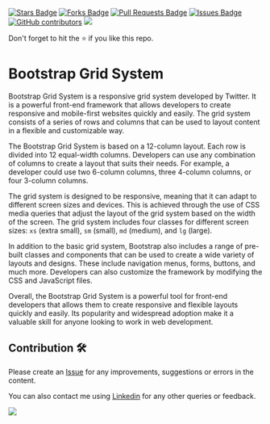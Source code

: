 <a href="https://github.com/drshahizan/learn-php/stargazers"><img src="https://img.shields.io/github/stars/drshahizan/learn-php" alt="Stars Badge"/></a>
<a href="https://github.com/drshahizan/learn-php/network/members"><img src="https://img.shields.io/github/forks/drshahizan/learn-php" alt="Forks Badge"/></a>
<a href="https://github.com/drshahizan/learn-php/pulls"><img src="https://img.shields.io/github/issues-pr/drshahizan/learn-php" alt="Pull Requests Badge"/></a>
<a href="https://github.com/drshahizan/learn-php/issues"><img src="https://img.shields.io/github/issues/drshahizan/learn-php" alt="Issues Badge"/></a>
<a href="https://github.com/drshahizan/learn-php/graphs/contributors"><img alt="GitHub contributors" src="https://img.shields.io/github/contributors/drshahizan/learn-php?color=2b9348"></a>
![](https://visitor-badge.glitch.me/badge?page_id=drshahizan/learn-php)

Don't forget to hit the :star: if you like this repo.

# Bootstrap Grid System

Bootstrap Grid System is a responsive grid system developed by Twitter. It is a powerful front-end framework that allows developers to create responsive and mobile-first websites quickly and easily. The grid system consists of a series of rows and columns that can be used to layout content in a flexible and customizable way.

The Bootstrap Grid System is based on a 12-column layout. Each row is divided into 12 equal-width columns. Developers can use any combination of columns to create a layout that suits their needs. For example, a developer could use two 6-column columns, three 4-column columns, or four 3-column columns.

The grid system is designed to be responsive, meaning that it can adapt to different screen sizes and devices. This is achieved through the use of CSS media queries that adjust the layout of the grid system based on the width of the screen. The grid system includes four classes for different screen sizes: `xs` (extra small), `sm` (small), `md` (medium), and `lg` (large).

In addition to the basic grid system, Bootstrap also includes a range of pre-built classes and components that can be used to create a wide variety of layouts and designs. These include navigation menus, forms, buttons, and much more. Developers can also customize the framework by modifying the CSS and JavaScript files.

Overall, the Bootstrap Grid System is a powerful tool for front-end developers that allows them to create responsive and flexible layouts quickly and easily. Its popularity and widespread adoption make it a valuable skill for anyone looking to work in web development.

## Contribution 🛠️
Please create an [Issue](https://github.com/drshahizan/learn-php/issues) for any improvements, suggestions or errors in the content.

You can also contact me using [Linkedin](https://www.linkedin.com/in/drshahizan/) for any other queries or feedback.

![](https://visitor-badge.glitch.me/badge?page_id=drshahizan)
